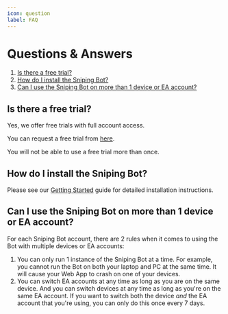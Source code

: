 ```yaml
---
icon: question
label: FAQ
---
```


# Questions & Answers

1. [Is there a free trial?](#is-there-a-free-trial)
2. [How do I install the Sniping Bot?](#how-do-i-install-the-sniping-bot)
3. [Can I use the Sniping Bot on more than 1 device or EA account?](#can-i-use-the-sniping-bot-on-more-than-1-device-or-ea-account)

## Is there a free trial?

Yes, we offer free trials with full account access.

You can request a free trial from [here](https://futsnipingbot.com/trial-signup).

You will not be able to use a free trial more than once.


## How do I install the Sniping Bot?

Please see our [Getting Started](/getting-started) guide for detailed installation instructions.

## Can I use the Sniping Bot on more than 1 device or EA account?

For each Sniping Bot account, there are 2 rules when it comes to using the Bot with multiple devices or EA accounts:
1. You can only run 1 instance of the Sniping Bot at a time. For example, you cannot run the Bot on both your laptop and PC at the same time. It will cause your Web App to crash on one of your devices.
2. You can switch EA accounts at any time as long as you are on the same device. And you can switch devices at any time as long as you're on the same EA account. If you want to switch both the device *and* the EA account that you're using, you can only do this once every 7 days.